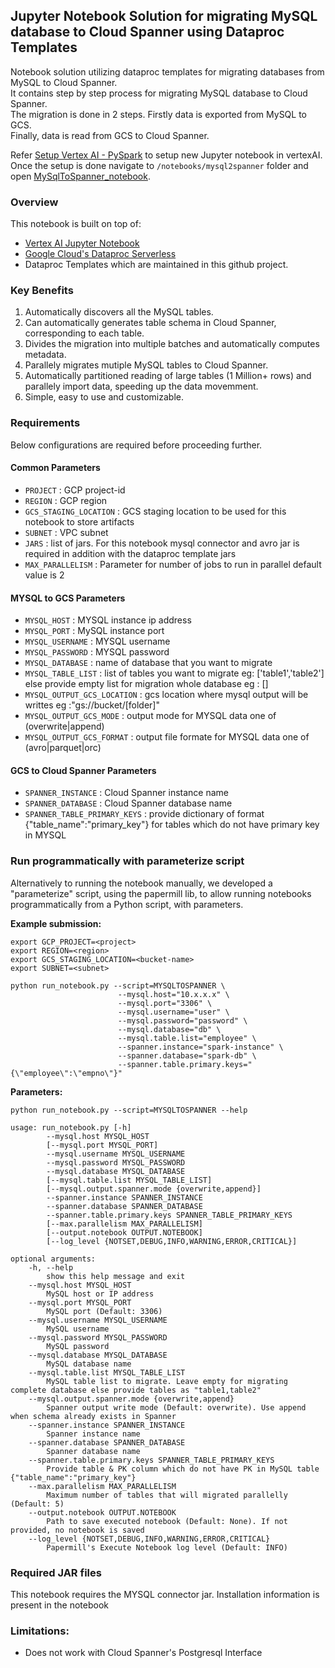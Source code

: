## Jupyter Notebook Solution for migrating MySQL database to Cloud Spanner using Dataproc Templates

Notebook solution utilizing dataproc templates for migrating databases from MySQL to Cloud Spanner.  
It contains step by step process for migrating MySQL database to Cloud Spanner.  
The migration is done in 2 steps. Firstly data is exported from MySQL to GCS.  
Finally, data is read from GCS to Cloud Spanner.     

Refer [Setup Vertex AI - PySpark](../generic_notebook/README.md) to setup new Jupyter notebook in vertexAI.
Once the setup is done navigate to `/notebooks/mysql2spanner` folder and open
[MySqlToSpanner_notebook](./MySqlToSpanner_notebook.ipynb).

### Overview

This notebook is built on top of:
* [Vertex AI Jupyter Notebook](https://cloud.google.com/vertex-ai/docs/tutorials/jupyter-notebooks)
* [Google Cloud's Dataproc Serverless](https://cloud.google.com/dataproc-serverless/)
* Dataproc Templates which are maintained in this github project.

### Key Benefits
1) Automatically discovers all the MySQL tables.
2) Can automatically generates table schema in Cloud Spanner, corresponding to each table.
3) Divides the migration into multiple batches and automatically computes metadata.
4) Parallely migrates mutiple MySQL tables to Cloud Spanner.
5) Automatically partitioned reading of large tables (1 Million+ rows) and parallely import data, speeding up the data movemment.
6) Simple, easy to use and customizable.

### Requirements

Below configurations are required before proceeding further.
#### Common Parameters

* `PROJECT` : GCP project-id
* `REGION` : GCP region
* `GCS_STAGING_LOCATION` : GCS staging location to be used for this notebook to store artifacts
* `SUBNET` : VPC subnet
* `JARS` : list of jars. For this notebook mysql connector and avro jar is required in addition with the dataproc template jars
* `MAX_PARALLELISM` : Parameter for number of jobs to run in parallel default value is 2

#### MYSQL to GCS Parameters
* `MYSQL_HOST` : MYSQL instance ip address
* `MYSQL_PORT` : MySQL instance port
* `MYSQL_USERNAME` : MYSQL username
* `MYSQL_PASSWORD` : MYSQL password
* `MYSQL_DATABASE` : name of database that you want to migrate
* `MYSQL_TABLE_LIST` : list of tables you want to migrate eg: ['table1','table2'] else provide empty list for migration whole database eg : [] 
* `MYSQL_OUTPUT_GCS_LOCATION` : gcs location where mysql output will be writtes eg :"gs://bucket/[folder]"
* `MYSQL_OUTPUT_GCS_MODE` : output mode for MYSQL data one of (overwrite|append)
* `MYSQL_OUTPUT_GCS_FORMAT` : output file formate for MYSQL data one of (avro|parquet|orc)

#### GCS to Cloud Spanner Parameters
* `SPANNER_INSTANCE` : Cloud Spanner instance name
* `SPANNER_DATABASE` : Cloud Spanner database name
* `SPANNER_TABLE_PRIMARY_KEYS` : provide dictionary of format {"table_name":"primary_key"} for tables which do not have primary key in MYSQL


### Run programmatically with parameterize script

Alternatively to running the notebook manually, we developed a "parameterize" script, using the papermill lib, to allow running notebooks programmatically from a Python script, with parameters.  

**Example submission:**
```
export GCP_PROJECT=<project>
export REGION=<region>
export GCS_STAGING_LOCATION=<bucket-name>
export SUBNET=<subnet>

python run_notebook.py --script=MYSQLTOSPANNER \
                        --mysql.host="10.x.x.x" \
                        --mysql.port="3306" \
                        --mysql.username="user" \
                        --mysql.password="password" \
                        --mysql.database="db" \
                        --mysql.table.list="employee" \
                        --spanner.instance="spark-instance" \
                        --spanner.database="spark-db" \
                        --spanner.table.primary.keys="{\"employee\":\"empno\"}"
```

**Parameters:**
```
python run_notebook.py --script=MYSQLTOSPANNER --help

usage: run_notebook.py [-h]
        --mysql.host MYSQL_HOST
        [--mysql.port MYSQL_PORT]
        --mysql.username MYSQL_USERNAME
        --mysql.password MYSQL_PASSWORD
        --mysql.database MYSQL_DATABASE
        [--mysql.table.list MYSQL_TABLE_LIST]
        [--mysql.output.spanner.mode {overwrite,append}]
        --spanner.instance SPANNER_INSTANCE
        --spanner.database SPANNER_DATABASE
        --spanner.table.primary.keys SPANNER_TABLE_PRIMARY_KEYS
        [--max.parallelism MAX_PARALLELISM]
        [--output.notebook OUTPUT.NOTEBOOK]
        [--log_level {NOTSET,DEBUG,INFO,WARNING,ERROR,CRITICAL}]

optional arguments:
    -h, --help            
        show this help message and exit
    --mysql.host MYSQL_HOST
        MySQL host or IP address
    --mysql.port MYSQL_PORT
        MySQL port (Default: 3306)
    --mysql.username MYSQL_USERNAME
        MySQL username
    --mysql.password MYSQL_PASSWORD
        MySQL password
    --mysql.database MYSQL_DATABASE
        MySQL database name
    --mysql.table.list MYSQL_TABLE_LIST
        MySQL table list to migrate. Leave empty for migrating complete database else provide tables as "table1,table2"
    --mysql.output.spanner.mode {overwrite,append}
        Spanner output write mode (Default: overwrite). Use append when schema already exists in Spanner
    --spanner.instance SPANNER_INSTANCE
        Spanner instance name
    --spanner.database SPANNER_DATABASE
        Spanner database name
    --spanner.table.primary.keys SPANNER_TABLE_PRIMARY_KEYS
        Provide table & PK column which do not have PK in MySQL table {"table_name":"primary_key"}
    --max.parallelism MAX_PARALLELISM
        Maximum number of tables that will migrated parallelly (Default: 5)
    --output.notebook OUTPUT.NOTEBOOK
        Path to save executed notebook (Default: None). If not provided, no notebook is saved
    --log_level {NOTSET,DEBUG,INFO,WARNING,ERROR,CRITICAL}
        Papermill's Execute Notebook log level (Default: INFO)
```

### Required JAR files

This notebook requires the MYSQL connector jar. Installation information is present in the notebook


### Limitations:

* Does not work with Cloud Spanner's Postgresql Interface

